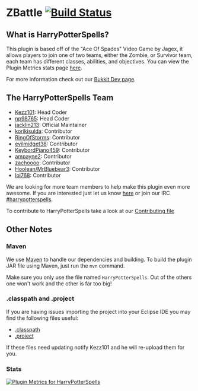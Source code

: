 # ZBattle [![Build Status](https://app.travis-ci.com/realericvega/ZBattle.svg?token=ZLdsKzydGpLuphBpAFpx&branch=master)](https://travis-ci.org/Zbattle/ZBattle)

## What is HarryPotterSpells? ##

This plugin is based off of the "Ace Of Spades" Video Game by Jagex, it allows players to join one of two teams, either the Zombie, or Survivor team, each team has different classes, abilities, and objectives. You can view the Plugin Metrics stats page [here](http://mcstats.org/plugin/ZBattle).

For more information check out our [Bukkit Dev page](http://dev.bukkit.org/server-mods/harrypotterspells).

## The HarryPotterSpells Team ##

+ [Kezz101](http://forums.bukkit.org/members/kezz101.90637645/): Head Coder
+ [np98765](http://forums.bukkit.org/members/np98765.17954/): Head Coder
+ [jacklin213](https://forums.bukkit.org/members/jacklin213.103857/): Official Maintainer
+ [korikisulda](http://forums.bukkit.org/members/korikisulda.90675487/): Contributor
+ [RingOfStorms](http://forums.bukkit.org/members/ringofstorms.52391/): Contributor
+ [evilmidget38](http://forums.bukkit.org/members/evilmidget38.97830/): Contributor
+ [KeybordPiano459](http://forums.bukkit.org/members/keybordpiano459.90643667/): Contributor
+ [ampayne2](http://forums.bukkit.org/members/ampayne2.90675729/): Contributor
+ [zachoooo](http://forums.bukkit.org/members/zachoooo.1858/): Contributor
+ [Hoolean/MrBluebear3](http://forums.bukkit.org/members/hoolean.90699782/): Contributor
+ [lol768](https://forums.bukkit.org/members/lol768.90686461/): Contributor

We are looking for more team members to help make this plugin even more awesome. If you are interested just let us know [here](http://forums.bukkit.org/threads/harrypotterspells.149902/) or join our IRC [#harrypotterspells](http://webchat.esper.net/?channels=#harrypotterspells).

To contribute to HarryPotterSpells take a look at our [Contributing file](https://github.com/HarryPotterSpells/HarryPotterSpells/blob/master/CONTRIBUTING.md)

## Other Notes ##

### Maven ###

We use [Maven](http://maven.apache.org/) to handle our dependencies and building. To build the plugin JAR file using Maven, just run the `mvn` command.
  
Make sure you only use the file named `HarryPotterSpells`. Out of the others one won't work and the other is far too big!

### .classpath and .project ###

If you are having issues importing the project into your Eclipse IDE you may find the following files useful:
+ [.classpath](http://www.mediafire.com/view/3cf26n282tyf044/.classpath)
+ [.project](http://www.mediafire.com/view/b3c36r69nabnw3v/.project)

If these files need updating notify Kezz101 and he will re-upload them for you.

### Stats ###
[![Plugin Metrics for HarryPotterSpells](http://i.mcstats.org/HarryPotterSpells/Global+Statistics.png)](http://mcstats.org/plugin/HarryPotterSpells)
